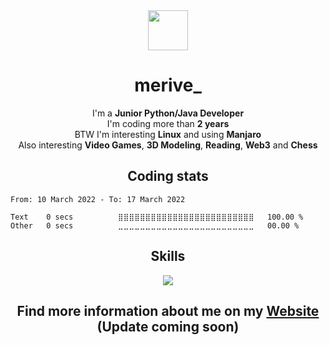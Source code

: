 <div align="center">
    <img src="https://github.com/merive/merive/blob/master/assets/merive.svg" width="64">
    <h1>merive_</h1>
</div>

<div align="center">
    <p>
        I'm a <b>Junior Python/Java Developer</b><br/>
        I'm coding more than <b>2 years</b><br/>
        BTW I'm interesting <b>Linux</b> and using <b>Manjaro</b><br/>
        Also interesting <b>Video Games</b>, <b>3D Modeling</b>, <b>Reading</b>, <b>Web3</b> and <b>Chess</b>
    </p>
</div>
   
<h2 align="center">Coding stats</h2>
<!--START_SECTION:waka-->

```text
From: 10 March 2022 - To: 17 March 2022

Text    0 secs          ⣿⣿⣿⣿⣿⣿⣿⣿⣿⣿⣿⣿⣿⣿⣿⣿⣿⣿⣿⣿⣿⣿⣿⣿⣿   100.00 %
Other   0 secs          ⣀⣀⣀⣀⣀⣀⣀⣀⣀⣀⣀⣀⣀⣀⣀⣀⣀⣀⣀⣀⣀⣀⣀⣀⣀   00.00 %
```

<!--END_SECTION:waka-->

<div align="center">
    <h2>Skills</h2>
    <a href="https://skillicons.dev">
        <img src="https://skillicons.dev/icons?i=linux,py,java,bash,html,css,bootstrap,git,markdown" />
    </a>
</div>

<div align="center">
    <h2>Find more information about me on my <a href="https://merive.herokuapp.com/">Website</a> (Update coming soon)</h2>
</div>

